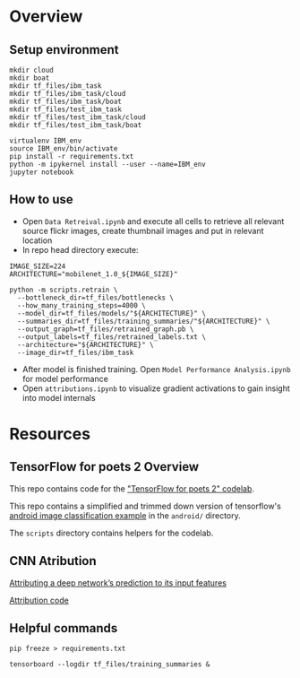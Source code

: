 # Overview

## Setup environment

```
mkdir cloud
mkdir boat
mkdir tf_files/ibm_task
mkdir tf_files/ibm_task/cloud
mkdir tf_files/ibm_task/boat
mkdir tf_files/test_ibm_task
mkdir tf_files/test_ibm_task/cloud
mkdir tf_files/test_ibm_task/boat

virtualenv IBM_env
source IBM_env/bin/activate
pip install -r requirements.txt
python -m ipykernel install --user --name=IBM_env
jupyter notebook
```

## How to use

- Open `Data Retreival.ipynb` and execute all cells to retrieve all relevant source flickr images, 
create thumbnail images and put in relevant location
- In repo head directory execute:
```
IMAGE_SIZE=224
ARCHITECTURE="mobilenet_1.0_${IMAGE_SIZE}"

python -m scripts.retrain \
  --bottleneck_dir=tf_files/bottlenecks \
  --how_many_training_steps=4000 \
  --model_dir=tf_files/models/"${ARCHITECTURE}" \
  --summaries_dir=tf_files/training_summaries/"${ARCHITECTURE}" \
  --output_graph=tf_files/retrained_graph.pb \
  --output_labels=tf_files/retrained_labels.txt \
  --architecture="${ARCHITECTURE}" \
  --image_dir=tf_files/ibm_task
```
- After model is finished training. Open `Model Performance Analysis.ipynb` for model performance
- Open `attributions.ipynb` to visualize gradient activations to gain insight into model internals


# Resources

## TensorFlow for poets 2 Overview

This repo contains code for the
["TensorFlow for poets 2" codelab](https://codelabs.developers.google.com/codelabs/tensorflow-for-poets-2).

This repo contains a simplified and trimmed down version of tensorflow's
[android image classification example](https://github.com/tensorflow/tensorflow/tree/master/tensorflow/examples/android)
in the `android/` directory.

The `scripts` directory contains helpers for the codelab.

## CNN Atribution
[Attributing a deep network’s prediction to its input features](http://www.unofficialgoogledatascience.com/2017/03/attributing-deep-networks-prediction-to.html)

[Attribution code](https://github.com/ankurtaly/Integrated-Gradients/blob/master/attributions.ipynb)


## Helpful commands
```
pip freeze > requirements.txt

tensorboard --logdir tf_files/training_summaries &
```

